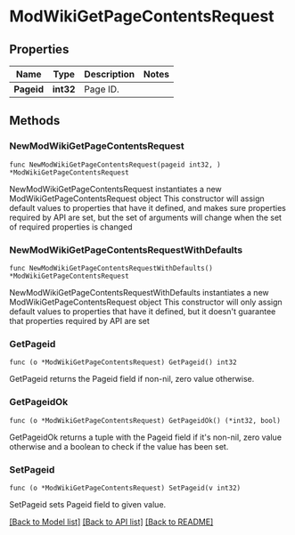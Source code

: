 # ModWikiGetPageContentsRequest

## Properties

Name | Type | Description | Notes
------------ | ------------- | ------------- | -------------
**Pageid** | **int32** | Page ID. | 

## Methods

### NewModWikiGetPageContentsRequest

`func NewModWikiGetPageContentsRequest(pageid int32, ) *ModWikiGetPageContentsRequest`

NewModWikiGetPageContentsRequest instantiates a new ModWikiGetPageContentsRequest object
This constructor will assign default values to properties that have it defined,
and makes sure properties required by API are set, but the set of arguments
will change when the set of required properties is changed

### NewModWikiGetPageContentsRequestWithDefaults

`func NewModWikiGetPageContentsRequestWithDefaults() *ModWikiGetPageContentsRequest`

NewModWikiGetPageContentsRequestWithDefaults instantiates a new ModWikiGetPageContentsRequest object
This constructor will only assign default values to properties that have it defined,
but it doesn't guarantee that properties required by API are set

### GetPageid

`func (o *ModWikiGetPageContentsRequest) GetPageid() int32`

GetPageid returns the Pageid field if non-nil, zero value otherwise.

### GetPageidOk

`func (o *ModWikiGetPageContentsRequest) GetPageidOk() (*int32, bool)`

GetPageidOk returns a tuple with the Pageid field if it's non-nil, zero value otherwise
and a boolean to check if the value has been set.

### SetPageid

`func (o *ModWikiGetPageContentsRequest) SetPageid(v int32)`

SetPageid sets Pageid field to given value.



[[Back to Model list]](../README.md#documentation-for-models) [[Back to API list]](../README.md#documentation-for-api-endpoints) [[Back to README]](../README.md)



